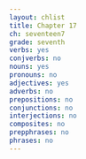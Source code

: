 ```yaml
---
layout: chlist
title: Chapter 17
ch: seventeen7
grade: seventh
verbs: yes
conjverbs: no
nouns: yes
pronouns: no
adjectives: yes
adverbs: no
prepositions: no
conjunctions: no
interjections: no
composites: no
prepphrases: no
phrases: no
---
```


